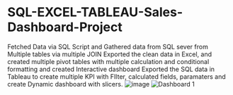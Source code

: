 # SQL-EXCEL-TABLEAU-Sales-Dashboard-Project
Fetched Data via SQL Script and Gathered data from SQL sever from Multiple tables via multiple JOIN
Exported the clean data in Excel, and created multiple pivot tables with multiple calculation and conditional formatting and created Interactive dashboard
Exported the SQL data in Tableau to create multiple KPI with FIlter, calculated fields, paramaters and create Dynamic dashboard with slicers.
![image](https://user-images.githubusercontent.com/103207106/232100211-48b8dd50-2063-40fa-b3c6-5fb0b21a1209.png)
![Dashboard 1](https://user-images.githubusercontent.com/103207106/232100341-6095ed3e-8b71-48f2-8a14-b159975a347b.png)
